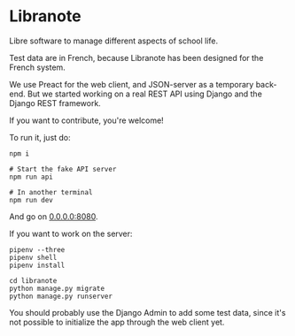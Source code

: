 # Libranote

Libre software to manage different aspects of school life.

Test data are in French, because Libranote has been designed for the French system.

We use Preact for the web client, and JSON-server as a temporary back-end. But we started working on a
real REST API using Django and the Django REST framework.

If you want to contribute, you're welcome!

To run it, just do:

```
npm i

# Start the fake API server
npm run api

# In another terminal
npm run dev
```

And go on [0.0.0.0:8080](http://0.0.0.0:8080).

If you want to work on the server:

```
pipenv --three
pipenv shell
pipenv install

cd libranote
python manage.py migrate
python manage.py runserver
```

You should probably use the Django Admin to add some test data,
since it's not possible to initialize the app through the web client yet.
